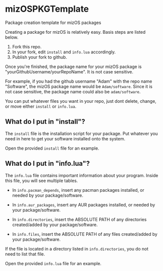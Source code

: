 # mizOSPKGTemplate
Package creation template for mizOS packages

Creating a package for mizOS is relatively easy. Basis steps are listed below.

1. Fork this repo.
2. In your fork, edit `install` and `info.lua` accordingly.
3. Publish your fork to github.

Once you're finished, the package name for your mizOS package is "yourGithubUsername/yourRepoName". It is not case sensitive.

For example, if you had the github username "Adam" with the repo name "Software", the mizOS package name would be `Adam/software`. Since it is not case sensitive, the package name could also be `adam/software`.

You can put whatever files you want in your repo, just dont delete, change, or move either `install` or `info.lua`.

## What do I put in "install"?
The `install` file is the installation script for your package. Put whatever you need in here to get your software installed onto the system.

Open the provided `install` file for an example.

## What do I put in "info.lua"?
The `info.lua` file contains important information about your program. Inside this file, you will see multiple tables.

- In `info.pacman_depends`, insert any pacman packages installed, or needed by your package/software.

- In `info.aur_packages`, insert any AUR packages installed, or needed by your package/software.

- In `info.directories`, insert the ABSOLUTE PATH of any directories created/added by your package/software.

- In `info.files`, insert the ABSOLUTE PATH of any files created/added by your package/software.

If the file is located in a directory listed in `info.directories`, you do not need to list that file.

Open the provided `info.lua` file for an example.
